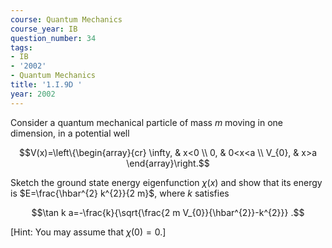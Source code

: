 ```yaml
---
course: Quantum Mechanics
course_year: IB
question_number: 34
tags:
- IB
- '2002'
- Quantum Mechanics
title: '1.I.9D '
year: 2002
---
```



Consider a quantum mechanical particle of mass $m$ moving in one dimension, in a potential well

$$V(x)=\left\{\begin{array}{cr}
\infty, & x<0 \\
0, & 0<x<a \\
V_{0}, & x>a
\end{array}\right.$$

Sketch the ground state energy eigenfunction $\chi(x)$ and show that its energy is $E=\frac{\hbar^{2} k^{2}}{2 m}$, where $k$ satisfies

$$\tan k a=-\frac{k}{\sqrt{\frac{2 m V_{0}}{\hbar^{2}}-k^{2}}} .$$

[Hint: You may assume that $\chi(0)=0 .]$